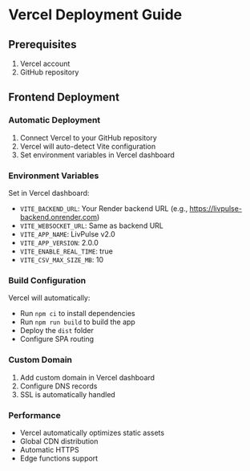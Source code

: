 # Vercel Deployment Guide

## Prerequisites
1. Vercel account
2. GitHub repository

## Frontend Deployment

### Automatic Deployment
1. Connect Vercel to your GitHub repository
2. Vercel will auto-detect Vite configuration
3. Set environment variables in Vercel dashboard

### Environment Variables
Set in Vercel dashboard:
- `VITE_BACKEND_URL`: Your Render backend URL (e.g., https://livpulse-backend.onrender.com)
- `VITE_WEBSOCKET_URL`: Same as backend URL
- `VITE_APP_NAME`: LivPulse v2.0
- `VITE_APP_VERSION`: 2.0.0
- `VITE_ENABLE_REAL_TIME`: true
- `VITE_CSV_MAX_SIZE_MB`: 10

### Build Configuration
Vercel will automatically:
- Run `npm ci` to install dependencies
- Run `npm run build` to build the app
- Deploy the `dist` folder
- Configure SPA routing

### Custom Domain
1. Add custom domain in Vercel dashboard
2. Configure DNS records
3. SSL is automatically handled

### Performance
- Vercel automatically optimizes static assets
- Global CDN distribution
- Automatic HTTPS
- Edge functions support